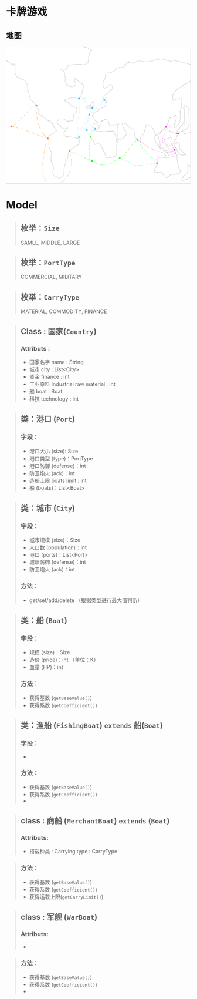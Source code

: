 # 卡牌游戏

## 地图
![alt map](map.png)

# Model

> ## 枚举：`Size`
> SAMLL, MIDDLE, LARGE

> ## 枚举：`PortType`
> COMMERCIAL, MILITARY

> ## 枚举：`CarryType`
> MATERIAL, COMMODITY, FINANCE

> ## Class : 国家(`Country`)
> ### Attributs :
> - 国家名字 name : String
> - 城市 city : List\<City\>
> - 资金 finance : int
> - 工业原料 Industrial raw material : int
> - 船 boat : Boat
> - 科技 technology : int

> ## 类：港口 (`Port`)
> ### 字段：
> - 港口大小 (size): Size
> - 港口类型 (type)：PortType
> - 港口防御 (defense)：int
> - 防卫炮火 (ack)：int
> - 造船上限 boats limit : int
> - 船 (boats)：List\<Boat\>

> ## 类：城市 (`City`)
> ### 字段：
> - 城市规模 (size)：Size
> - 人口数 (population)：int
> - 港口 (ports)：List\<Port\>
> - 城墙防御 (defense)：int
> - 防卫炮火 (ack)：int
> ### 方法：
> - get/set/add/delete （根据类型进行最大值判断）

> ## 类：船 (`Boat`)
> ### 字段：
> - 规模 (size)：Size
> - 造价 (price)：int （单位：K）
> - 血量 (HP)：int
> ### 方法：
> - 获得基数 (`getBaseValue()`)
> - 获得系数 (`getCoefficient()`)

> ## 类：渔船 (`FishingBoat`) `extends` 船(`Boat`)
> ### 字段：
> - 
> ### 方法：
> - 获得基数 (`getBaseValue()`)
> - 获得系数 (`getCoefficient()`)
> - 

> ## class : 商船 (`MerchantBoat`) `extends` (`Boat`)
> ### Attributs:
> -   搭载种类 : Carrying type : CarryType

> ### 方法：
> - 获得基数 (`getBaseValue()`)
> - 获得系数 (`getCoefficient()`)
> - 获得运载上限(`getCarryLimit()`)

> ## class : 军舰 (`WarBoat`)
> ### Attributs:
> -     

> ### 方法：
> - 获得基数 (`getBaseValue()`)
> - 获得系数 (`getCoefficient()`)
> - 

